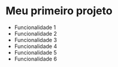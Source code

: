 # Meu primeiro projeto
* Funcionalidade 1
* Funcionalidade 2
* Funcionalidade 3 
* Funcionalidade 4
* Funcionalidade 5
* Funcionalidade 6